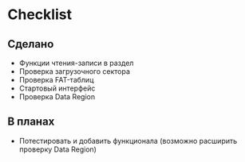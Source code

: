 # Checklist
## Сделано
* Функции чтения-записи в раздел
* Проверка загрузочного сектора
* Проверка FAT-таблиц
* Стартовый интерфейс
* Проверка Data Region 

## В планах
* Потестировать и добавить функционала (возможно расширить проверку Data Region)
